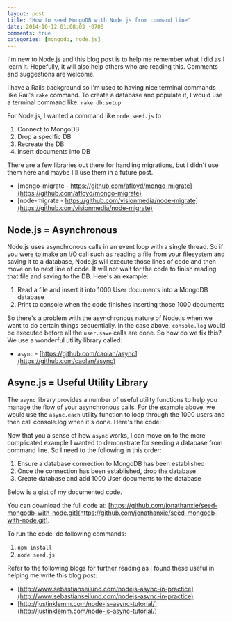 ```yaml
---
layout: post
title: "How to seed MongoDB with Node.js from command line"
date: 2014-10-12 01:08:03 -0700
comments: true
categories: [mongodb, node.js]
---
```


I'm new to Node.js and this blog post is to help me remember what I did as I learn it. Hopefully, it will also help others who are reading this. Comments and suggestions are welcome.

I have a Rails background so I'm used to having nice terminal commands like Rail's `rake` command. To create a database and populate it, I would use a terminal command like: `rake db:setup`

For Node.js, I wanted a command like `node seed.js` to

1. Connect to MongoDB
2. Drop a specific DB
3. Recreate the DB
4. Insert documents into DB

<!--more-->

There are a few libraries out there for handling migrations, but I didn't use them here and maybe I'll use them in a future post.

* [mongo-migrate - https://github.com/afloyd/mongo-migrate](https://github.com/afloyd/mongo-migrate)
* [node-migrate - https://github.com/visionmedia/node-migrate](https://github.com/visionmedia/node-migrate)



## Node.js = Asynchronous

Node.js uses asynchronous calls in an event loop with a single thread. So if you were to make an I/O call such as reading a file from your filesystem and saving it to a database, Node.js will execute those lines of code and then move on to next line of code. It will not wait for the code to finish reading that file and saving to the DB. Here's an example: 

1. Read a file and insert it into 1000 User documents into a MongoDB database
2. Print to console when the code finishes inserting those 1000 documents

<script src="https://gist.github.com/jonathanxie/70d52f124b6159402b8b.js"></script>

So there's a problem with the asynchronous nature of Node.js when we want to do certain things sequentially. In the case above, `console.log` would be executed before all the `user.save` calls are done. So how do we fix this? We use a wonderful utility library called:

* `async` - [https://github.com/caolan/async](https://github.com/caolan/async) 

## Async.js = Useful Utility Library

The `async` library provides a number of useful utility functions to help you manage the flow of your asynchronous calls. For the example above, we would use the `async.each` utility function to loop through the 1000 users and then call console.log when it's done. Here's the code:

<script src="https://gist.github.com/jonathanxie/9632aa28b39bccfb147f.js"></script>


Now that you a sense of how `async` works, I can move on to the more complicated example I wanted to demonstrate for seeding a database from command line. So I need to the following in this order:

1. Ensure a database connection to MongoDB has been established 
2. Once the connection has been established, drop the database
3. Create database and add 1000 User documents to the database

Below is a gist of my documented code. 

<script src="https://gist.github.com/jonathanxie/42e87ced561c1b8b0d58.js"></script>

You can download the full code at: 
[https://github.com/jonathanxie/seed-mongodb-with-node.git](https://github.com/jonathanxie/seed-mongodb-with-node.git).

To run the code, do following commands:

1. `npm install`
2. `node seed.js`

Refer to the following blogs for further reading as I found these useful in helping me write this blog post:

* [http://www.sebastianseilund.com/nodejs-async-in-practice](http://www.sebastianseilund.com/nodejs-async-in-practice)
* [http://justinklemm.com/node-js-async-tutorial/](http://justinklemm.com/node-js-async-tutorial/)

